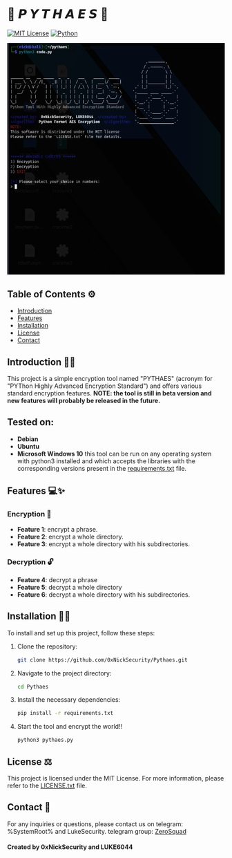 # 🥇 𝙋 𝙔 𝙏 𝙃 𝘼 𝙀 𝙎 🥇

[![MIT License](https://img.shields.io/badge/License-MIT-blue.svg)](LICENSE.txt) [![Python](https://img.shields.io/badge/Python-3.9-blue.svg)](https://www.python.org/downloads/release/python-390/)


![Example Image](images/pythaes.png)


## Table of Contents ⚙

- [Introduction](#introduction)
- [Features](#features)
- [Installation](#installation)
- [License](#license)
- [Contact](#contact)

## Introduction 🌠🌠

This project is a simple encryption tool named "PYTHAES" (acronym for "PYThon Highly Advanced Encryption Standard") and offers various standard encryption features.
**NOTE: the tool is still in beta version and new features will probably be released in the future.**

## Tested on:
- **Debian**
- **Ubuntu**
- **Microsoft Windows 10**
this tool can be run on any operating system with python3 installed and which accepts the libraries with the corresponding versions present in the [requirements.txt](requirements.txt) file.

## Features 💻✨

### Encryption 🔐
- **Feature 1**: encrypt a phrase.
- **Feature 2**: encrypt a whole directory.
- **Feature 3**: encrypt a whole directory with his subdirectories.

### Decryption 🔓
- **Feature 4**: decrypt a phrase
- **Feature 5**: decrypt a whole directory
- **Feature 6**: decrypt a whole directory with his subdirectories.

## Installation 🚀🚀

To install and set up this project, follow these steps:

1. Clone the repository:
    ```sh
    git clone https://github.com/0xNickSecurity/Pythaes.git
    ```
2. Navigate to the project directory:
    ```sh
    cd Pythaes
    ```
3. Install the necessary dependencies:
    ```sh
    pip install -r requirements.txt
    ```
4. Start the tool and encrypt the world!!
    ```sh
    python3 pythaes.py
    ```
    
## License ⚖️

This project is licensed under the MIT License. For more information, please refer to the [LICENSE.txt](LICENSE.txt) file.

## Contact 📱

For any inquiries or questions, please contact us on telegram: %SystemRoot% and LukeSecurity.
telegram group: [ZeroSquad](https://t.me/+nFBMi1IISikzMGZk)

#### Created by 0xNickSecurity and LUKE6044 
